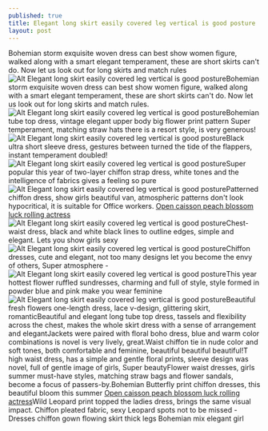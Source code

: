 ```yaml
---
published: true
title: Elegant long skirt easily covered leg vertical is good posture
layout: post
---
```

Bohemian storm exquisite woven dress can best show women figure, walked along with a smart elegant temperament, these are short skirts can\'t do. Now let us look out for long skirts and match rules![Alt Elegant long skirt easily covered leg vertical is good posture](http://spongebob8.files.wordpress.com/2016/05/7839c9e9.jpeg)Bohemian storm exquisite woven dress can best show women figure, walked along with a smart elegant temperament, these are short skirts can\'t do. Now let us look out for long skirts and match rules.![Alt Elegant long skirt easily covered leg vertical is good posture](http://spongebob8.files.wordpress.com/2016/05/783aa4bc.jpeg)Bohemian tube top dress, vintage elegant upper body big flower print pattern Super temperament, matching straw hats there is a resort style, is very generous!![Alt Elegant long skirt easily covered leg vertical is good posture](http://spongebob8.files.wordpress.com/2016/05/783e704c.jpeg)Black ultra short sleeve dress, gestures between turned the tide of the flappers, instant temperament doubled!![Alt Elegant long skirt easily covered leg vertical is good posture](http://spongebob8.files.wordpress.com/2016/05/783b24ad.jpeg)Super popular this year of two-layer chiffon strap dress, white tones and the intelligence of fabrics gives a feeling so pure![Alt Elegant long skirt easily covered leg vertical is good posture](http://spongebob8.files.wordpress.com/2016/05/7839467d.jpeg)Patterned chiffon dress, show girls beautiful van, atmospheric patterns don\'t look hypocritical, it is suitable for Office workers. [Open caisson peach blossom luck rolling actress](http://motionsensorlight.bravesites.com/entries/general/open-caisson-peach-blossom-luck-rolling-actress-makeup)![Alt Elegant long skirt easily covered leg vertical is good posture](http://spongebob8.files.wordpress.com/2016/05/7835915a.jpeg)Chest-waist dress, black and white black lines to outline edges, simple and elegant. Lets you show girls sexy![Alt Elegant long skirt easily covered leg vertical is good posture](http://spongebob8.files.wordpress.com/2016/05/7834c9a9.jpeg)Chiffon dresses, cute and elegant, not too many designs let you become the envy of others, Super atmosphere -![Alt Elegant long skirt easily covered leg vertical is good posture](http://spongebob8.files.wordpress.com/2016/05/783acc44.jpeg)This year hottest flower ruffled sundresses, charming and full of style, style formed in powder blue and pink make you wear feminine![Alt Elegant long skirt easily covered leg vertical is good posture](http://spongebob8.files.wordpress.com/2016/05/7840654a.jpeg)Beautiful fresh flowers one-length dress, lace v-design, glittering skirt, romanticBeautiful and elegant long tube top dress, tassels and flexibility across the chest, makes the whole skirt dress with a sense of arrangement and elegantJackets were paired with floral boho dress, blue and warm color combinations is novel is very lively, great.Waist chiffon tie in nude color and soft tones, both comfortable and feminine, beautiful beautiful beautiful!T high waist dress, has a simple and gentle floral prints, sleeve design was novel, full of gentle image of girls, Super beautyFlower waist dresses, girls summer must-have styles, matching straw bags and flower sandals, become a focus of passers-by.Bohemian Butterfly print chiffon dresses, this beautiful bloom this summer [Open caisson peach blossom luck rolling actress](http://motionsensorlight.bravesites.com/entries/general/open-caisson-peach-blossom-luck-rolling-actress-makeup)Wild Leopard print topped the ladies dress, brings the same visual impact. Chiffon pleated fabric, sexy Leopard spots not to be missed -Dresses chiffon gown flowing skirt thick legs Bohemian mix elegant girl
